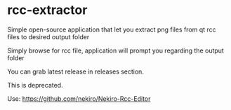 # rcc-extractor
Simple open-source application that let you extract png files from qt rcc files to desired output folder

Simply browse for rcc file, application will prompt you regarding the output folder

You can grab latest release in releases section.

This is deprecated.

Use: https://github.com/nekiro/Nekiro-Rcc-Editor
